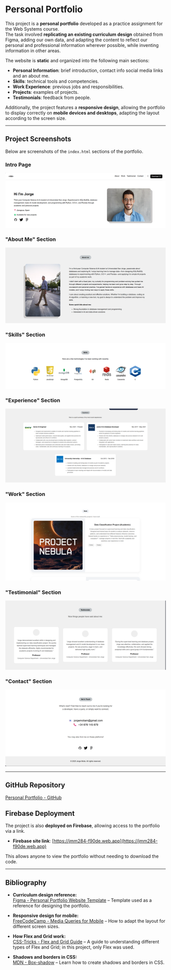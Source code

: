 # Personal Portfolio

This project is a **personal portfolio** developed as a practice assignment for the Web Systems course.  
The task involved **replicating an existing curriculum design** obtained from Figma, adding our own data, and adapting the content to reflect our personal and professional information wherever possible, while inventing information in other areas.

The website is **static** and organized into the following main sections:

- **Personal Information**: brief introduction, contact info social media links and an about me.
- **Skills**: technical tools and competencies.
- **Work Experience**: previous jobs and responsibilities.
- **Projects**: examples of projects.
- **Testimonials**: feedback from people.

Additionally, the project features a **responsive design**, allowing the portfolio to display correctly on **mobile devices and desktops**, adapting the layout according to the screen size.

---

## Project Screenshots

Below are screenshots of the `index.html` sections of the portfolio.

### Intro Page
![Intro Screenshot](Capturas_Readme/Captura_Intro.png)

### "About Me" Section
![About Screenshot](Capturas_Readme/Captura_aboutme.png)

### "Skills" Section
![Skills Screenshot](Capturas_Readme/Captura_skills.png)

### "Experience" Section
![Experience Screenshot](Capturas_Readme/Captura_Experience.png)

### "Work" Section
![Work Screenshot](Capturas_Readme/Captura_Work.png)

### "Testimonial" Section
![Testimonial Screenshot](Capturas_Readme/Captura_Testimonial.png)

### "Contact" Section
![Contact Screenshot](Capturas_Readme/Captura_GetinTouch.png)

---

## GitHub Repository
[Personal Portfolio - GitHub](https://github.com/JMM284/Personal-portfolio-static-website-sistemas-web-)

## Firebase Deployment

The project is also **deployed on Firebase**, allowing access to the portfolio via a link.

- **Firebase site link**: [https://jmm284-f90de.web.app](https://jmm284-f90de.web.app)

This allows anyone to view the portfolio without needing to download the code.

---

## Bibliography

- **Curriculum design reference:**  
[Figma - Personal Portfolio Website Template](https://www.figma.com/design/kD5QhjtnLWNSAGu3L87CFI/Personal-Portfolio-Website-Template-%7C-Mobile---Desktop--Community-?node-id=0-1&p=f&t=0hPzrwwER3LBkVRm-0) – Template used as a reference for designing the portfolio.

- **Responsive design for mobile:**  
[FreeCodeCamp - Media Queries for Mobile](https://www.freecodecamp.org/espanol/news/ejemplo-css-media-query-ancho-de-pantalla-max-y-min-para-diseno-adaptable-en-movil) – How to adapt the layout for different screen sizes.

- **How Flex and Grid work:**  
[CSS-Tricks - Flex and Grid Guide](https://css-tricks.com/snippets/css/a-guide-to-flexbox) – A guide to understanding different types of Flex and Grid; in this project, only Flex was used.

- **Shadows and borders in CSS:**  
[MDN - Box-shadow](https://developer.mozilla.org/es/docs/Web/CSS/box-shadow) – Learn how to create shadows and borders in CSS.

